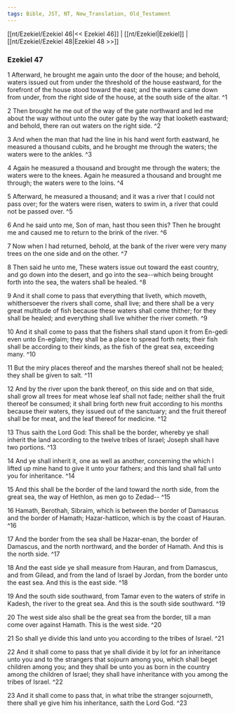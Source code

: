 ```yaml
---
tags: Bible, JST, NT, New_Translation, Old_Testament
---
```


[[nt/Ezekiel/Ezekiel 46|<< Ezekiel 46]] | [[nt/Ezekiel|Ezekiel]] | [[nt/Ezekiel/Ezekiel 48|Ezekiel 48 >>]]

### Ezekiel 47

1 Afterward, he brought me again unto the door of the house; and behold, waters issued out from under the threshold of the house eastward, for the forefront of the house stood toward the east; and the waters came down from under, from the right side of the house, at the south side of the altar.  ^1

2 Then brought he me out of the way of the gate northward and led me about the way without unto the outer gate by the way that looketh eastward; and behold, there ran out waters on the right side.  ^2

3 And when the man that had the line in his hand went forth eastward, he measured a thousand cubits, and he brought me through the waters; the waters were to the ankles.  ^3

4 Again he measured a thousand and brought me through the waters; the waters were to the knees. Again he measured a thousand and brought me through; the waters were to the loins.  ^4

5 Afterward, he measured a thousand; and it was a river that I could not pass over; for the waters were risen, waters to swim in, a river that could not be passed over.  ^5

6 And he said unto me, Son of man, hast thou seen this? Then he brought me and caused me to return to the brink of the river.  ^6

7 Now when I had returned, behold, at the bank of the river were very many trees on the one side and on the other.  ^7

8 Then said he unto me, These waters issue out toward the east country, and go down into the desert, and go into the sea\--which being brought forth into the sea, the waters shall be healed.  ^8

9 And it shall come to pass that everything that liveth, which moveth, whithersoever the rivers shall come, shall live; and there shall be a very great multitude of fish because these waters shall come thither; for they shall be healed; and everything shall live whither the river cometh.  ^9

10 And it shall come to pass that the fishers shall stand upon it from En-gedi even unto En-eglaim; they shall be a place to spread forth nets; their fish shall be according to their kinds, as the fish of the great sea, exceeding many.  ^10

11 But the miry places thereof and the marshes thereof shall not be healed; they shall be given to salt.  ^11

12 And by the river upon the bank thereof, on this side and on that side, shall grow all trees for meat whose leaf shall not fade; neither shall the fruit thereof be consumed; it shall bring forth new fruit according to his months because their waters, they issued out of the sanctuary; and the fruit thereof shall be for meat, and the leaf thereof for medicine.  ^12

13 Thus saith the Lord God: This shall be the border, whereby ye shall inherit the land according to the twelve tribes of Israel; Joseph shall have two portions.  ^13

14 And ye shall inherit it, one as well as another, concerning the which I lifted up mine hand to give it unto your fathers; and this land shall fall unto you for inheritance.  ^14

15 And this shall be the border of the land toward the north side, from the great sea, the way of Hethlon, as men go to Zedad\--  ^15

16 Hamath, Berothah, Sibraim, which is between the border of Damascus and the border of Hamath; Hazar-hatticon, which is by the coast of Hauran.  ^16

17 And the border from the sea shall be Hazar-enan, the border of Damascus, and the north northward, and the border of Hamath. And this is the north side.  ^17

18 And the east side ye shall measure from Hauran, and from Damascus, and from Gilead, and from the land of Israel by Jordan, from the border unto the east sea. And this is the east side.  ^18

19 And the south side southward, from Tamar even to the waters of strife in Kadesh, the river to the great sea. And this is the south side southward.  ^19

20 The west side also shall be the great sea from the border, till a man come over against Hamath. This is the west side.  ^20

21 So shall ye divide this land unto you according to the tribes of Israel.  ^21

22 And it shall come to pass that ye shall divide it by lot for an inheritance unto you and to the strangers that sojourn among you, which shall beget children among you; and they shall be unto you as born in the country among the children of Israel; they shall have inheritance with you among the tribes of Israel.  ^22

23 And it shall come to pass that, in what tribe the stranger sojourneth, there shall ye give him his inheritance, saith the Lord God.  ^23

 
